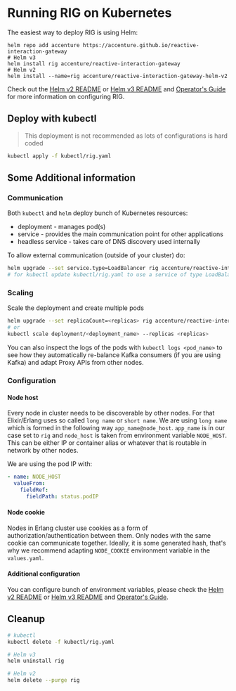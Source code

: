 # Running RIG on Kubernetes

The easiest way to deploy RIG is using Helm:

```shell
helm repo add accenture https://accenture.github.io/reactive-interaction-gateway
# Helm v3
helm install rig accenture/reactive-interaction-gateway
# Helm v2
helm install --name=rig accenture/reactive-interaction-gateway-helm-v2
```

Check out the [Helm v2 README](helm/reactive-interaction-gateway-helm-v2/README.md) or [Helm v3 README](./helm/reactive-interaction-gateway/README.md) and [Operator's Guide](https://accenture.github.io/reactive-interaction-gateway/docs/rig-ops-guide.html) for more information on configuring RIG.

## Deploy with kubectl

> This deployment is not recommended as lots of configurations is hard coded

```bash
kubectl apply -f kubectl/rig.yaml
```

## Some Additional information

### Communication

Both `kubectl` and `helm` deploy bunch of Kubernetes resources:

- deployment - manages pod(s)
- service - provides the main communication point for other applications
- headless service - takes care of DNS discovery used internally

To allow external communication (outside of your cluster) do:

```bash
helm upgrade --set service.type=LoadBalancer rig accenture/reactive-interaction-gateway
# for kubectl update kubectl/rig.yaml to use a service of type LoadBalancer instead of ClusterIP
```

### Scaling

Scale the deployment and create multiple pods

```bash
helm upgrade --set replicaCount=<replicas> rig accenture/reactive-interaction-gateway
# or
kubectl scale deployment/<deployment_name> --replicas <replicas>
```

You can also inspect the logs of the pods with `kubectl logs <pod_name>` to see how they automatically re-balance Kafka consumers (if you are using Kafka) and adapt Proxy APIs from other nodes.

### Configuration

#### Node host

Every node in cluster needs to be discoverable by other nodes. For that Elixir/Erlang uses so called `long name` or `short name`. We are using `long name` which is formed in the following way `app_name@node_host`. `app_name` is in our case set to `rig` and `node_host` is taken from environment variable `NODE_HOST`. This can be either IP or container alias or whatever that is routable in network by other nodes.

We are using the pod IP with:

```yaml
- name: NODE_HOST
  valueFrom:
    fieldRef:
      fieldPath: status.podIP
```

#### Node cookie

Nodes in Erlang cluster use cookies as a form of authorization/authentication between them. Only nodes with the same cookie can communicate together. Ideally, it is some generated hash, that's why we recommend adapting `NODE_COOKIE` environment variable in the `values.yaml`.

#### Additional configuration

You can configure bunch of environment variables, please check the [Helm v2 README](helm/reactive-interaction-gateway-helm-v2/README.md) or [Helm v3 README](./helm/reactive-interaction-gateway/README.md) and [Operator's Guide](https://accenture.github.io/reactive-interaction-gateway/docs/rig-ops-guide.html).

## Cleanup

```bash
# kubectl
kubectl delete -f kubectl/rig.yaml

# Helm v3
helm uninstall rig

# Helm v2
helm delete --purge rig
```
